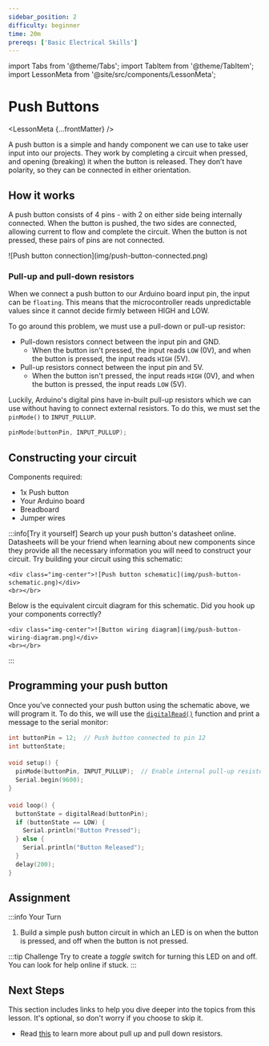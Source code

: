 ```yaml
---
sidebar_position: 2
difficulty: beginner
time: 20m
prereqs: ['Basic Electrical Skills']
---
```


import Tabs from '@theme/Tabs';
import TabItem from '@theme/TabItem';
import LessonMeta from '@site/src/components/LessonMeta';

# Push Buttons

<LessonMeta {...frontMatter} />

A push button is a simple and handy component we can use to take user input into our projects. They work by completing a circuit when pressed, and opening (breaking) it when the button is released. They don’t have polarity, so they can be connected in either orientation.

## How it works

A push button consists of 4 pins - with 2 on either side being internally connected. When the button is pushed, the two sides are connected, allowing current to flow and complete the circuit. When the button is not pressed, these pairs of pins are not connected. 

<div class="img-center">![Push button connection](img/push-button-connected.png)</div>

### Pull-up and pull-down resistors

When we connect a push button to our Arduino board input pin, the input can be `floating`. This means that the microcontroller reads unpredictable values since it cannot decide firmly between HIGH and LOW. 

To go around this problem, we must use a pull-down or pull-up resistor:

- Pull-down resistors connect between the input pin and GND. 
    - When the button isn't pressed, the input reads `LOW` (0V), and when the button is pressed, the input reads `HIGH` (5V).
- Pull-up resistors connect between the input pin and 5V. 
    - When the button isn't pressed, the input reads `HIGH` (0V), and when the button is pressed, the input reads `LOW` (5V).

Luckily, Arduino's digital pins have in-built pull-up resistors which we can use without having to connect external resistors. To do this, we must set the `pinMode()` to `INPUT_PULLUP`.

```cpp
pinMode(buttonPin, INPUT_PULLUP);
```

## Constructing your circuit

Components required:
- 1x Push button
- Your Arduino board
- Breadboard
- Jumper wires

:::info[Try it yourself]
<Tabs>
  <TabItem value="problem" label="Problem">
    Search up your push button's datasheet online. Datasheets will be your friend when learning about new components since they provide all the necessary information you will need to construct your circuit. Try building your circuit using this schematic:
    
    <div class="img-center">![Push button schematic](img/push-button-schematic.png)</div>
    <br></br>
  </TabItem>
  <TabItem value="solution" label="Solution">
    Below is the equivalent circuit diagram for this schematic. Did you hook up your components correctly?

    <div class="img-center">![Button wiring diagram](img/push-button-wiring-diagram.png)</div>
    <br></br>
  </TabItem>
</Tabs>
:::

## Programming your push button

Once you've connected your push button using the schematic above, we will program it. To do this, we will use the [`digitalRead()`](https://docs.arduino.cc/language-reference/en/functions/digital-io/digitalread/) function and print a message to the serial monitor:

```cpp
int buttonPin = 12;  // Push button connected to pin 12
int buttonState;

void setup() {
  pinMode(buttonPin, INPUT_PULLUP);  // Enable internal pull-up resistor
  Serial.begin(9600);
}

void loop() {
  buttonState = digitalRead(buttonPin);
  if (buttonState == LOW) {
    Serial.println("Button Pressed");
  } else {
    Serial.println("Button Released");
  }
  delay(200);
}
```

## Assignment 

:::info Your Turn
1. Build a simple push button circuit in which an LED is on when the button is pressed, and off when the button is not pressed. 

:::tip Challenge
Try to create a *toggle* switch for turning this LED on and off. You can look for help online if stuck. 
:::

## Next Steps

This section includes links to help you dive deeper into the topics from this lesson. It's optional, so don't worry if you choose to skip it.

- Read [this](https://eepower.com/resistor-guide/resistor-applications/pull-up-resistor-pull-down-resistor/) to learn more about pull up and pull down resistors. 

